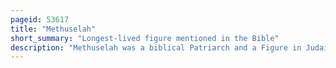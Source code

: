 ```yaml
---
pageid: 53617
title: "Methuselah"
short_summary: "Longest-lived figure mentioned in the Bible"
description: "Methuselah was a biblical Patriarch and a Figure in Judaism Christianity and Islam. He had the longest Lifespan of all the Scriptures and died at the Age of 969. According to the Book of Genesis Methuselah was the Son of Enoch the Father of Lamech and Grandfather of Noah. Methuselah is mentioned elsewhere in the Bible in the Genealogies 1 Chronicles and Gospel of Luke."
---
```

